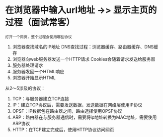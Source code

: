 # 在浏览器中输入url地址 ->> 显示主页的过程（面试常客）
`打开一个网页，整个过程会使用哪些协议`
1. 浏览器查找域名的IP地址
DNS查找过程：浏览器缓存、路由器缓存、DNS缓存
2. 浏览器向web服务器发送一个HTTP请求
Cookies会随着请求发送给服务器
3. 服务器处理请求
4. 服务器发回一个HTML响应
5. 浏览器开始显示HTML

从2～5涉及的协议：
1. TCP：与服务器建立TCP连接
2. IP：建立TCP协议后，需要发送数据，发送数据在网络层使用IP协议
3. OPSF：IP数据包在路由器之间，路由选择使用OPSF协议
4. ARP：路由器在与服务器通信时，需要将ip地址转换为MAC地址，需要使用ARP协议
5. HTTP：在TCP建立完成后，使用HTTP协议访问网页